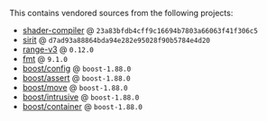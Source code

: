 This contains vendored sources from the following projects:

- [shader-compiler](https://github.com/skyline-emu/shader-compiler) @ `23a83bfdb4cff9c16694b7803a66063f41f306c5`
- [sirit](https://github.com/ReinUsesLisp/sirit) @ `d7ad93a88864bda94e282e95028f90b5784e4d20`
- [range-v3](https://github.com/ericniebler/range-v3) @ `0.12.0`
- [fmt](https://github.com/fmtlib/fmt) @ `9.1.0`
- [boost/config](https://github.com/boostorg/config) @ `boost-1.88.0`
- [boost/assert](https://github.com/boostorg/assert) @ `boost-1.88.0`
- [boost/move](https://github.com/boostorg/move) @ `boost-1.88.0`
- [boost/intrusive](https://github.com/boostorg/intrusive) @ `boost-1.88.0`
- [boost/container](https://github.com/boostorg/container) @ `boost-1.88.0`
